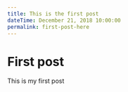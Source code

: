 ```yaml
---
title: This is the first post
dateTime: December 21, 2018 10:00:00
permalink: first-post-here
---
```


# First post

This is my first post
